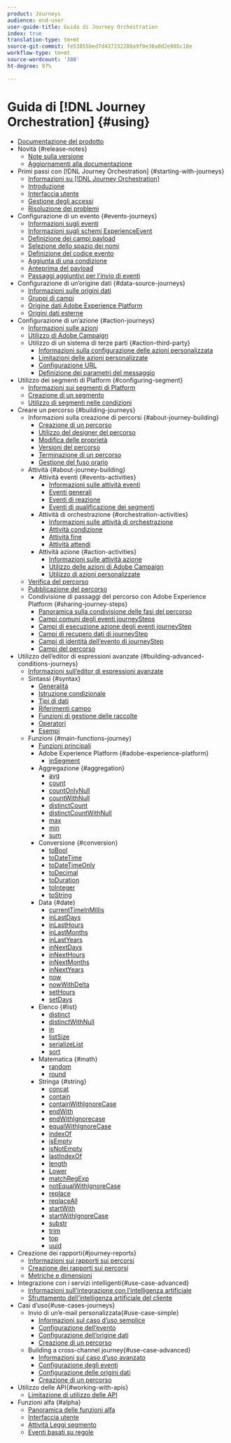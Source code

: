 ```yaml
---
product: Journeys
audience: end-user
user-guide-title: Guida di Journey Orchestration
index: true
translation-type: tm+mt
source-git-commit: fe53855bed7d437232280a9f0e38a0d2e085c10e
workflow-type: tm+mt
source-wordcount: '380'
ht-degree: 97%

---
```



# Guida di [!DNL Journey Orchestration] {#using}

+ [Documentazione del prodotto](journey-orchestration-home.md)
+ Novità {#release-notes}
   + [Note sulla versione](using/release-notes/release-notes.md)
   + [Aggiornamenti alla documentazione](using/release-notes/documentation-updates.md)
+ Primi passi con [!DNL Journey Orchestration] {#starting-with-journeys}
   + [Informazioni su [!DNL Journey Orchestration]](using/about/about-journey-orchestration.md)
   + [Introduzione](using/about/get-started.md)
   + [Interfaccia utente](using/about/user-interface.md)
   + [Gestione degli accessi](using/about/access-management.md)
   + [Risoluzione dei problemi](using/about/troubleshooting.md)
+ Configurazione di un evento {#events-journeys}
   + [Informazioni sugli eventi](using/event/about-events.md)
   + [Informazioni sugli schemi ExperienceEvent](using/event/experience-event-schema.md)
   + [Definizione dei campi payload](using/event/defining-the-payload-fields.md)
   + [Selezione dello spazio dei nomi](using/event/selecting-the-namespace.md)
   + [Definizione del codice evento](using/event/defining-the-event-key.md)
   + [Aggiunta di una condizione](using/event/adding-a-condition.md)
   + [Anteprima del payload](using/event/previewing-the-payload.md)
   + [Passaggi aggiuntivi per l’invio di eventi](using/event/additional-steps-to-send-events-to-journey-orchestration.md)
+ Configurazione di un’origine dati {#data-source-journeys}
   + [Informazioni sulle origini dati](using/datasource/about-data-sources.md)
   + [Gruppi di campi](using/datasource/field-groups.md)
   + [Origine dati Adobe Experience Platform](using/datasource/adobe-experience-platform-data-source.md)
   + [Origini dati esterne](using/datasource/external-data-sources.md)
+ Configurazione di un’azione {#action-journeys}
   + [Informazioni sulle azioni](using/action/action.md)
   + [Utilizzo di Adobe Campaign](using/action/working-with-adobe-campaign.md)
   + Utilizzo di un sistema di terze parti {#action-third-party}
      + [Informazioni sulla configurazione delle azioni personalizzata](using/action/about-custom-action-configuration.md)
      + [Limitazioni delle azioni personalizzate](using/action/custom-action-limitations.md)
      + [Configurazione URL](using/action/url-configuration.md)
      + [Definizione dei parametri del messaggio](using/action/defining-the-message-parameters.md)
+ Utilizzo dei segmenti di Platform {#configuring-segment}
   + [Informazioni sui segmenti di Platform](using/segment/about-segments.md)
   + [Creazione di un segmento](using/segment/creating-a-segment.md)
   + [Utilizzo di segmenti nelle condizioni](using/segment/using-a-segment.md)
+ Creare un percorso {#building-journeys}
   + Informazioni sulla creazione di percorsi {#about-journey-building}
      + [Creazione di un percorso](using/building-journeys/journey.md)
      + [Utilizzo del designer del percorso](using/building-journeys/using-the-journey-designer.md)
      + [Modifica delle proprietà](using/building-journeys/changing-properties.md)
      + [Versioni del percorso](using/building-journeys/journey-versions.md)
      + [Terminazione di un percorso](using/building-journeys/terminating-a-journey.md)
      + [Gestione del fuso orario](using/building-journeys/timezone-management.md)
   + Attività {#about-journey-building}
      + Attività eventi {#events-activities}
         + [Informazioni sulle attività eventi](using/building-journeys/event-activities.md)
         + [Eventi generali](using/building-journeys/general-events.md)
         + [Eventi di reazione](using/building-journeys/reaction-events.md)
         + [Eventi di qualificazione dei segmenti](using/building-journeys/segment-qualification-events.md)
      + Attività di orchestrazione {#orchestration-activities}
         + [Informazioni sulle attività di orchestrazione](using/building-journeys/about-orchestration-activities.md)
         + [Attività condizione](using/building-journeys/condition-activity.md)
         + [Attività fine](using/building-journeys/end-activity.md)
         + [Attività attendi](using/building-journeys/wait-activity.md)
      + Attività azione {#action-activities}
         + [Informazioni sulle attività azione](using/building-journeys/about-action-activities.md)
         + [Utilizzo delle azioni di Adobe Campaign](using/building-journeys/using-adobe-campaign-actions.md)
         + [Utilizzo di azioni personalizzate](using/building-journeys/using-custom-actions.md)
   + [Verifica del percorso](using/building-journeys/testing-the-journey.md)
   + [Pubblicazione del percorso](using/building-journeys/publishing-the-journey.md)
   + Condivisione di passaggi del percorso con Adobe Experience Platform {#sharing-journey-steps}
      + [Panoramica sulla condivisione delle fasi del percorso](using/building-journeys/sharing-overview.md)
      + [Campi comuni degli eventi journeySteps](using/building-journeys/sharing-common-fields.md)
      + [Campi di esecuzione azione degli eventi journeyStep](using/building-journeys/sharing-execution-fields.md)
      + [Campi di recupero dati di journeyStep](using/building-journeys/sharing-fetch-fields.md)
      + [Campi di identità dell’evento di journeyStep](using/building-journeys/sharing-identity-fields.md)
      + [Campi del percorso](using/building-journeys/sharing-journey-fields.md)
+ Utilizzo dell’editor di espressioni avanzate {#building-advanced-conditions-journeys}
   + [Informazioni sull’editor di espressioni avanzate](using/expression/expressionadvanced.md)
   + Sintassi {#syntax}
      + [Generalità](using/expression/generalities.md)
      + [Istruzione condizionale](using/expression/conditional-instruction.md)
      + [Tipi di dati](using/expression/data-types.md)
      + [Riferimenti campo](using/expression/field-references.md)
      + [Funzioni di gestione delle raccolte](using/expression/collection-management-functions.md)
      + [Operatori](using/expression/operators.md)
      + [Esempi](using/expression/advanced-editor-use-cases.md)
   + Funzioni {#main-functions-journey}
      + [Funzioni principali](using/expression/functions.md)
      + Adobe Experience Platform {#adobe-experience-platform}
         + [inSegment](using/functions/functioninsegment.md)
      + Aggregazione {#aggregation}
         + [avg](using/functions/functionavg.md)
         + [count](using/functions/functioncount.md)
         + [countOnlyNull](using/functions/functioncountonlynull.md)
         + [countWithNull](using/functions/functioncountwithnull.md)
         + [distinctCount](using/functions/functiondistinctcount.md)
         + [distinctCountWithNull](using/functions/functiondistinctcountwithnull.md)
         + [max](using/functions/functionmax.md)
         + [min](using/functions/functionmin.md)
         + [sum](using/functions/functionsum.md)
      + Conversione {#conversion}
         + [toBool](using/functions/functiontobool.md)
         + [toDateTime](using/functions/functiontodatetime.md)
         + [toDateTimeOnly](using/functions/functiontodatetimeonly.md)
         + [toDecimal](using/functions/functiontodecimal.md)
         + [toDuration](using/functions/functiontoduration.md)
         + [toInteger](using/functions/functiontointeger.md)
         + [toString](using/functions/functiontostring.md)
      + Data {#date}
         + [currentTime&#x200B;InMillis](using/functions/functioncurrenttimeinmillis.md)
         + [inLastDays](using/functions/functioninlastdays.md)
         + [inLastHours](using/functions/functioninlasthours.md)
         + [inLastMonths](using/functions/functioninlastmonths.md)
         + [inLastYears](using/functions/functioninlastyears.md)
         + [inNextDays](using/functions/functioninnextdays.md)
         + [inNextHours](using/functions/functioninnexthours.md)
         + [inNextMonths](using/functions/functioninnextmonths.md)
         + [inNextYears](using/functions/functioninnextyears.md)
         + [now](using/functions/functionnow.md)
         + [nowWithDelta](using/functions/functionnowwithdelta.md)
         + [setHours](using/functions/functionsethours.md)
         + [setDays](using/functions/functionsetdays.md)
      + Elenco {#list}
         + [distinct](using/functions/functiondistinct.md)
         + [distinctWithNull](using/functions/functiondistinctwithnull.md)
         + [in](using/functions/functionin.md)
         + [listSize](using/functions/functionlistsize.md)
         + [serializeList](using/functions/functionserializelist.md)
         + [sort](using/functions/functionsort.md)
      + Matematica {#math}
         + [random](using/functions/functionrandom.md)
         + [round](using/functions/functionround.md)
      + Stringa {#string}
         + [concat](using/functions/functionconcat.md)
         + [contain](using/functions/functioncontain.md)
         + [containWithIgnoreCase](using/functions/functioncontainwithignorecase.md)
         + [endWith](using/functions/functionendwith.md)
         + [endWithIgnorecase](using/functions/functionendwithignorecase.md)
         + [equalWithIgnoreCase](using/functions/functionequalignorecase.md)
         + [indexOf](using/functions/functionindexof.md)
         + [isEmpty](using/functions/functionisempty.md)
         + [isNotEmpty](using/functions/functionisnotempty.md)
         + [lastIndexOf](using/functions/functionlastindexof.md)
         + [length](using/functions/functionlength.md)
         + [Lower](using/functions/functionlower.md)
         + [matchRegExp](using/functions/functionmatchregexp.md)
         + [notEqualWithIgnoreCase](using/functions/functionnotequalignorecase.md)
         + [replace](using/functions/functionreplace.md)
         + [replaceAll](using/functions/functionreplaceall.md)
         + [startWith](using/functions/functionstartwith.md)
         + [startWithIgnoreCase](using/functions/functionstartwithignorecase.md)
         + [substr](using/functions/functionsubstr.md)
         + [trim](using/functions/functiontrim.md)
         + [top](using/functions/functionupper.md)
         + [uuid](using/functions/functionuuid.md)
+ Creazione dei rapporti{#journey-reports}
   + [Informazioni sui rapporti sui percorsi](using/reporting/about-journey-reports.md)
   + [Creazione dei rapporti sui percorsi](using/reporting/creating-your-journey-reports.md)
   + [Metriche e dimensioni](using/reporting/metrics-and-dimensions.md)
+ Integrazione con i servizi intelligenti{#use-case-advanced}
   + [Informazioni sull’integrazione con l’intelligenza artificiale](using/ai-services/ai-services-overview.md)
   + [Sfruttamento dell’intelligenza artificiale del cliente](using/ai-services/leveraging-customer-ai.md)
+ Casi d’uso{#use-cases-journeys}
   + Invio di un’e-mail personalizzata{#use-case-simple}
      + [Informazioni sul caso d’uso semplice](using/usecase/about-the-simple-use-case.md)
      + [Configurazione dell’evento](using/usecase/configuring-the-event.md)
      + [Configurazione dell’origine dati](using/usecase/configuring-the-data-source.md)
      + [Creazione di un percorso](using/usecase/simple-uc-building-the-journey.md)
   + Building a cross-channel journey{#use-case-advanced}
      + [Informazioni sul caso d’uso avanzato](using/usecase/about-the-advanced-use-case.md)
      + [Configurazione degli eventi](using/usecase/configuring-the-events.md)
      + [Configurazione delle origini dati](using/usecase/configuring-the-data-sources.md)
      + [Creazione di un percorso](using/usecase/building-the-journey.md)
+ Utilizzo delle API{#working-with-apis}
   + [Limitazione di utilizzo delle API](using/api/capping.md)
+ Funzioni alfa {#alpha}
   + [Panoramica delle funzioni alfa](using/alpha/alpha-overview.md)
   + [Interfaccia utente](using/alpha/alpha-interface.md)
   + [Attività Leggi segmento](using/alpha/alpha-segment-trigger.md)
   + [Eventi basati su regole](using/alpha/alpha-events.md)


